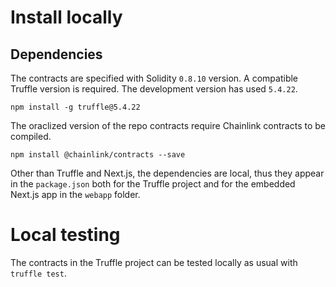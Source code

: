 

# Install locally 
## Dependencies

The contracts are specified with Solidity `0.8.10` version. A compatible Truffle version is required. The development version has used `5.4.22`. 

`npm install -g truffle@5.4.22`

The oraclized version of the repo contracts require Chainlink contracts to be compiled. 

`npm install @chainlink/contracts --save`

Other than Truffle and Next.js, the dependencies are local, thus they appear in the `package.json` both for the Truffle project and for the embedded Next.js app in the `webapp` folder. 

# Local testing

The contracts in the Truffle project can be tested locally as usual with `truffle test`. 


